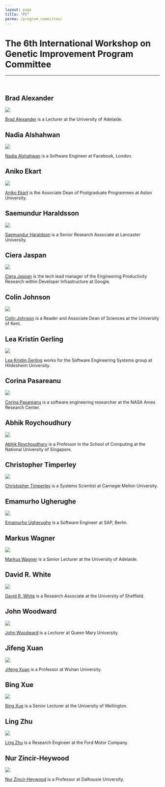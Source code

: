 ```yaml
---
layout: page
title: "PC"
perma: /program_committee/
---
```


# The 6th International Workshop on Genetic Improvement Program Committee

<hr><br>

## Brad Alexander

![](./profile_images/brad.jpg)

[Brad Alexander](http://www.cs.adelaide.edu.au/~brad/) is a Lecturer at the University of Adelaide.

## Nadia Alshahwan

![](./profile_images/nadia.jpeg)

[Nadia Alshahwan](https://www.linkedin.com/in/nadiaalshahwan) is a Software Engineer at Facebook, London.

## Aniko Ekart

![](./profile_images/aniko.jpg)

[Aniko Ekart](https://www2.aston.ac.uk/eas/staff/a-z/dr-aniko-ekart) is the Associate Dean of Postgraduate Programmes at Aston University.

## Saemundur Haraldsson

![](./profile_images/sami.jpg)

[Saemundur Haraldson](https://www.lancaster.ac.uk/sci-tech/about-us/people/saemundur-haraldsson) is a Senior Research Associate at Lancaster University.

## Ciera Jaspan

![](./profile_images/ciera.jpg)

[Ciera Jaspan](https://research.google.com/pubs/CieraJaspan.html) is the tech lead manager of the Engineering Productivity Research within Developer Infrastructure at Google.

## Colin Johnson

![](./profile_images/colin.jpg)

[Colin Johnson](http://www.cs.kent.ac.uk/people/staff/cgj) is a Reader and Associate Dean of Sciences at the University of Kent.

## Lea Kristin Gerling

![](./profile_images/lea.jpg)

[Lea Kristin Gerling](https://sse.uni-hildesheim.de/mitglieder/lea-kristin-gerling) works for the Software Engineering Systems group at Hildesheim University.

## Corina Pasareanu

![](./profile_images/corina.png)

[Corina Pasareanu](https://ti.arc.nasa.gov/profile/pcorina/) is a software engineering researcher at the NASA Ames Research Center.

## Abhik Roychoudhury

![](./profile_images/abhik.jpg)

[Abhik Roychoudhury](http://www.comp.nus.edu.sg/~abhik/) is a Professor in the School of Computing at the National University of Singapore.

## Christopher Timperley

![](./profile_images/chris.jpg)

[Christopher Timperley](https://www.cs.cmu.edu/directory/ctimperl) is a Systems Scientist at Carnegie Mellon University.

## Emamurho Ugherughe

![](./profile_images/emamurho.jpeg)

[Emamurho Ugherughe](https://www.linkedin.com/in/emamurho) is a Software Engineer at SAP, Berlin.

## Markus Wagner

![](./profile_images/markus.jpg)

[Markus Wagner](http://cs.adelaide.edu.au/~markus/) is a Senior Lecturer at the University of Adelaide.

## David R. White

![](./profile_images/david.jpg)

[David R. White](http://www.davidrwhite.co.uk/) is a Research Associate at the University of Sheffield.

## John Woodward

![](./profile_images/john.jpg)

[John Woodward](http://www.eecs.qmul.ac.uk/people/view/54720/dr-john-woodward) is a Lecturer at Queen Mary University.

## Jifeng Xuan

![](./profile_images/jifeng.jpg)

[Jifeng Xuan](http://jifeng-xuan.com/) is a Professor at Wuhan University.

## Bing Xue

![](./profile_images/bing.jpg)

[Bing Xue](http://ecs.victoria.ac.nz/Main/BingXue) is a Senior Lecturer at the University of Wellington.

## Ling Zhu

![](./profile_images/ling.jpg)

[Ling Zhu](https://linkedin.com/in/ling-zhu-a8098b15) is a Research Engineer at the Ford Motor Company.

## Nur Zincir-Heywood

![](./profile_images/nur.jpg)

[Nur Zincir-Heywood](http://www.cs.dal.ca/~zincir) is a Professor at Dalhousie University.
